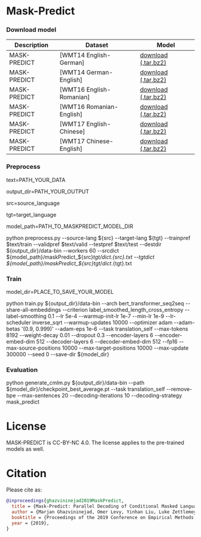 # Mask-Predict


### Download model 
Description | Dataset | Model
---|---|---
MASK-PREDICT | [WMT14 English-German] | [download (.tar.bz2)](http://dl.fbaipublicfiles.com/fairseq/models/maskPredict_en_de.tar.gz)
MASK-PREDICT | [WMT14 German-English] | [download (.tar.bz2)](http://dl.fbaipublicfiles.com/fairseq/models/maskPredict_de_en.tar.gz)
MASK-PREDICT | [WMT16 English-Romanian] | [download (.tar.bz2)](http://dl.fbaipublicfiles.com/fairseq/models/maskPredict_en_ro.tar.gz)
MASK-PREDICT | [WMT16 Romanian-English] | [download (.tar.bz2)](http://dl.fbaipublicfiles.com/fairseq/models/maskPredict_ro_en.tar.gz)
MASK-PREDICT | [WMT17 English-Chinese] | [download (.tar.bz2)](http://dl.fbaipublicfiles.com/fairseq/models/maskPredict_en_zh.tar.gz)
MASK-PREDICT | [WMT17 Chinese-English] | [download (.tar.bz2)](http://dl.fbaipublicfiles.com/fairseq/models/maskPredict_zh_en.tar.gz)

### Preprocess

text=PATH_YOUR_DATA

output_dir=PATH_YOUR_OUTPUT

src=source_language

tgt=target_language

model_path=PATH_TO_MASKPREDICT_MODEL_DIR

python preprocess.py --source-lang ${src} --target-lang ${tgt} --trainpref $text/train --validpref $text/valid --testpref $text/test  --destdir ${output_dir}/data-bin  --workers 60  --srcdict ${model_path}/maskPredict_${src}_${tgt}/dict.${src}.txt --tgtdict ${model_path}/maskPredict_${src}_${tgt}/dict.${tgt}.txt

### Train


model_dir=PLACE_TO_SAVE_YOUR_MODEL

python train.py ${output_dir}/data-bin --arch bert_transformer_seq2seq --share-all-embeddings --criterion label_smoothed_length_cross_entropy --label-smoothing 0.1 --lr 5e-4 --warmup-init-lr 1e-7 --min-lr 1e-9 --lr-scheduler inverse_sqrt --warmup-updates 10000 --optimizer adam --adam-betas '(0.9, 0.999)' --adam-eps 1e-6 --task translation_self --max-tokens 8192 --weight-decay 0.01 --dropout 0.3 --encoder-layers 6 --encoder-embed-dim 512 --decoder-layers 6 --decoder-embed-dim 512  --fp16 --max-source-positions 10000 --max-target-positions 10000 --max-update 300000 --seed 0 --save-dir ${model_dir}

### Evaluation


python generate_cmlm.py ${output_dir}/data-bin  --path ${model_dir}/checkpoint_best_average.pt  --task translation_self --remove-bpe --max-sentences 20 --decoding-iterations 10  --decoding-strategy mask_predict

# License
MASK-PREDICT is CC-BY-NC 4.0.
The license applies to the pre-trained models as well.

# Citation

Please cite as:

```bibtex
@inproceedings{ghazvininejad2019MaskPredict,
  title = {Mask-Predict: Parallel Decoding of Conditional Masked Language Models},
  author = {Marjan Ghazvininejad, Omer Levy, Yinhan Liu, Luke Zettlemoyer},
  booktitle = {Proceedings of the 2019 Conference on Empirical Methods in Natural Language Processing},
  year = {2019},
}
```
